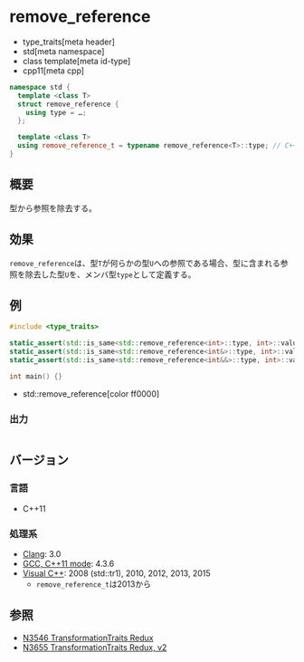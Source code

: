 # remove_reference
* type_traits[meta header]
* std[meta namespace]
* class template[meta id-type]
* cpp11[meta cpp]

```cpp
namespace std {
  template <class T>
  struct remove_reference {
    using type = …;
  };

  template <class T>
  using remove_reference_t = typename remove_reference<T>::type; // C++14
}
```

## 概要
型から参照を除去する。


## 効果
`remove_reference`は、型`T`が何らかの型`U`への参照である場合、型に含まれる参照を除去した型`U`を、メンバ型`type`として定義する。


## 例
```cpp example
#include <type_traits>

static_assert(std::is_same<std::remove_reference<int>::type, int>::value, "transform int to int");
static_assert(std::is_same<std::remove_reference<int&>::type, int>::value, "transform int& to int");
static_assert(std::is_same<std::remove_reference<int&&>::type, int>::value, "transform int&& to int");

int main() {}
```
* std::remove_reference[color ff0000]

### 出力
```
```

## バージョン
### 言語
- C++11

### 処理系
- [Clang](/implementation.md#clang): 3.0
- [GCC, C++11 mode](/implementation.md#gcc): 4.3.6
- [Visual C++](/implementation.md#visual_cpp): 2008 (std::tr1), 2010, 2012, 2013, 2015
	- `remove_reference_t`は2013から


## 参照
- [N3546 TransformationTraits Redux](http://www.open-std.org/jtc1/sc22/wg21/docs/papers/2013/n3546.pdf)
- [N3655 TransformationTraits Redux, v2](http://www.open-std.org/jtc1/sc22/wg21/docs/papers/2013/n3655.pdf)

